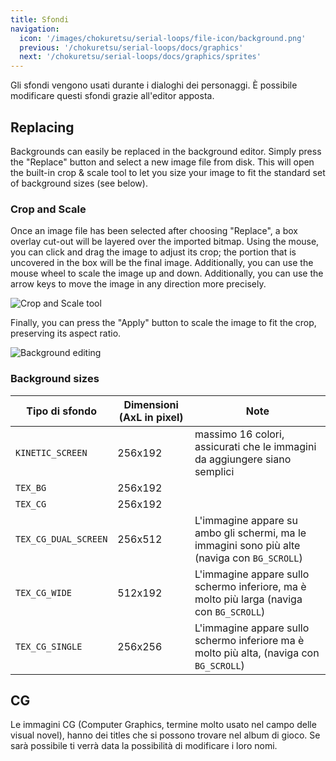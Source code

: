 ```yaml
---
title: Sfondi
navigation:
  icon: '/images/chokuretsu/serial-loops/file-icon/background.png'
  previous: '/chokuretsu/serial-loops/docs/graphics'
  next: '/chokuretsu/serial-loops/docs/graphics/sprites'
---
```


Gli sfondi vengono usati durante i dialoghi dei personaggi. È possibile modificare questi sfondi grazie all'editor apposta.

## Replacing
Backgrounds can easily be replaced in the background editor. Simply press the "Replace" button and select a new image file from disk. This will open the built-in crop & scale tool to let you size your image to fit the standard set of background sizes (see below).

### Crop and Scale
Once an image file has been selected after choosing "Replace", a box overlay cut-out will be layered over the imported bitmap. Using the mouse, you can click and drag the image to adjust its crop; the portion that is
uncovered in the box will be the final image. Additionally, you can use the mouse wheel to scale the image up and down. Additionally, you can use the arrow keys to move the image in any direction more precisely.

![Crop and Scale tool](/images/chokuretsu/serial-loops/crop-and-scale.png)

Finally, you can press the "Apply" button to scale the image to fit the crop, preserving its aspect ratio.

![Background editing](/images/chokuretsu/serial-loops/background-editing.png)

### Background sizes
| Tipo di sfondo      | Dimensioni (AxL in pixel) | Note                                                                                                  |
|----------------------|----------------------|--------------------------------------------------------------------------------------------------------|
| `KINETIC_SCREEN`     | 256x192              | massimo 16 colori, assicurati che le immagini da aggiungere siano semplici                                         |
| `TEX_BG`             | 256x192              |                                                                                                        |
| `TEX_CG`             | 256x192              |                                                                                                        |
| `TEX_CG_DUAL_SCREEN` | 256x512              | L'immagine appare su ambo gli schermi, ma le immagini sono più alte (naviga con `BG_SCROLL`) |
| `TEX_CG_WIDE`        | 512x192              | L'immagine appare sullo schermo inferiore, ma è molto più larga (naviga con `BG_SCROLL`)                   |
| `TEX_CG_SINGLE`      | 256x256              | L'immagine appare sullo schermo inferiore ma è molto più alta, (naviga con `BG_SCROLL`)                  |

## CG
Le immagini CG (Computer Graphics, termine molto usato nel campo delle visual novel), hanno dei titles che si possono trovare nel album di gioco. Se sarà possibile ti verrà data la possibilità di modificare i loro nomi.